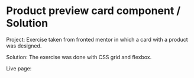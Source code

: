 # Product preview card component / Solution

Project:
Exercise taken from fronted mentor in which a card with a product was designed.

Solution:
The exercise was done with CSS grid and flexbox.

Live page:


